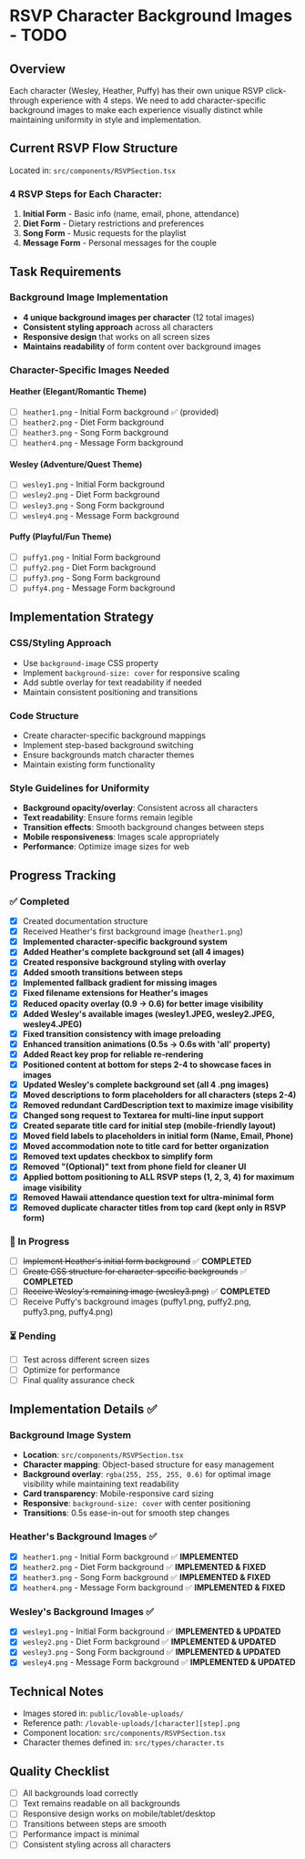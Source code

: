 # RSVP Character Background Images - TODO

## Overview
Each character (Wesley, Heather, Puffy) has their own unique RSVP click-through experience with 4 steps. We need to add character-specific background images to make each experience visually distinct while maintaining uniformity in style and implementation.

## Current RSVP Flow Structure
Located in: `src/components/RSVPSection.tsx`

### 4 RSVP Steps for Each Character:
1. **Initial Form** - Basic info (name, email, phone, attendance)
2. **Diet Form** - Dietary restrictions and preferences  
3. **Song Form** - Music requests for the playlist
4. **Message Form** - Personal messages for the couple

## Task Requirements

### Background Image Implementation
- **4 unique background images per character** (12 total images)
- **Consistent styling approach** across all characters
- **Responsive design** that works on all screen sizes
- **Maintains readability** of form content over background images

### Character-Specific Images Needed

#### Heather (Elegant/Romantic Theme)
- [ ] `heather1.png` - Initial Form background ✅ (provided)
- [ ] `heather2.png` - Diet Form background 
- [ ] `heather3.png` - Song Form background
- [ ] `heather4.png` - Message Form background

#### Wesley (Adventure/Quest Theme)  
- [ ] `wesley1.png` - Initial Form background
- [ ] `wesley2.png` - Diet Form background
- [ ] `wesley3.png` - Song Form background 
- [ ] `wesley4.png` - Message Form background

#### Puffy (Playful/Fun Theme)
- [ ] `puffy1.png` - Initial Form background
- [ ] `puffy2.png` - Diet Form background
- [ ] `puffy3.png` - Song Form background
- [ ] `puffy4.png` - Message Form background

## Implementation Strategy

### CSS/Styling Approach
- Use `background-image` CSS property
- Implement `background-size: cover` for responsive scaling
- Add subtle overlay for text readability if needed
- Maintain consistent positioning and transitions

### Code Structure
- Create character-specific background mappings
- Implement step-based background switching
- Ensure backgrounds match character themes
- Maintain existing form functionality

### Style Guidelines for Uniformity
- **Background opacity/overlay**: Consistent across all characters
- **Text readability**: Ensure forms remain legible
- **Transition effects**: Smooth background changes between steps
- **Mobile responsiveness**: Images scale appropriately
- **Performance**: Optimize image sizes for web

## Progress Tracking

### ✅ Completed
- [x] Created documentation structure
- [x] Received Heather's first background image (`heather1.png`)
- [x] **Implemented character-specific background system**
- [x] **Added Heather's complete background set (all 4 images)**
- [x] **Created responsive background styling with overlay**
- [x] **Added smooth transitions between steps**
- [x] **Implemented fallback gradient for missing images**
- [x] **Fixed filename extensions for Heather's images**
- [x] **Reduced opacity overlay (0.9 → 0.6) for better image visibility**
- [x] **Added Wesley's available images (wesley1.JPEG, wesley2.JPEG, wesley4.JPEG)**
- [x] **Fixed transition consistency with image preloading**
- [x] **Enhanced transition animations (0.5s → 0.6s with 'all' property)**
- [x] **Added React key prop for reliable re-rendering**
- [x] **Positioned content at bottom for steps 2-4 to showcase faces in images**
- [x] **Updated Wesley's complete background set (all 4 .png images)**
- [x] **Moved descriptions to form placeholders for all characters (steps 2-4)**
- [x] **Removed redundant CardDescription text to maximize image visibility**
- [x] **Changed song request to Textarea for multi-line input support**
- [x] **Created separate title card for initial step (mobile-friendly layout)**
- [x] **Moved field labels to placeholders in initial form (Name, Email, Phone)**
- [x] **Moved accommodation note to title card for better organization**
- [x] **Removed text updates checkbox to simplify form**
- [x] **Removed "(Optional)" text from phone field for cleaner UI**
- [x] **Applied bottom positioning to ALL RSVP steps (1, 2, 3, 4) for maximum image visibility**
- [x] **Removed Hawaii attendance question text for ultra-minimal form**
- [x] **Removed duplicate character titles from top card (kept only in RSVP form)**

### 🚧 In Progress  
- [ ] ~~Implement Heather's initial form background~~ ✅ **COMPLETED**
- [ ] ~~Create CSS structure for character-specific backgrounds~~ ✅ **COMPLETED**
- [ ] ~~Receive Wesley's remaining image (wesley3.png)~~ ✅ **COMPLETED**
- [ ] Receive Puffy's background images (puffy1.png, puffy2.png, puffy3.png, puffy4.png)

### ⏳ Pending
- [ ] Test across different screen sizes
- [ ] Optimize for performance
- [ ] Final quality assurance check

## Implementation Details ✅

### Background Image System
- **Location**: `src/components/RSVPSection.tsx`
- **Character mapping**: Object-based structure for easy management
- **Background overlay**: `rgba(255, 255, 255, 0.6)` for optimal image visibility while maintaining text readability
- **Card transparency**: Mobile-responsive card sizing
- **Responsive**: `background-size: cover` with center positioning
- **Transitions**: 0.5s ease-in-out for smooth step changes

### Heather's Background Images ✅
- [x] `heather1.png` - Initial Form background ✅ **IMPLEMENTED**
- [x] `heather2.png` - Diet Form background ✅ **IMPLEMENTED & FIXED**  
- [x] `heather3.png` - Song Form background ✅ **IMPLEMENTED & FIXED**
- [x] `heather4.png` - Message Form background ✅ **IMPLEMENTED & FIXED**

### Wesley's Background Images ✅
- [x] `wesley1.png` - Initial Form background ✅ **IMPLEMENTED & UPDATED**
- [x] `wesley2.png` - Diet Form background ✅ **IMPLEMENTED & UPDATED**
- [x] `wesley3.png` - Song Form background ✅ **IMPLEMENTED & UPDATED**
- [x] `wesley4.png` - Message Form background ✅ **IMPLEMENTED & UPDATED**

## Technical Notes
- Images stored in: `public/lovable-uploads/`
- Reference path: `/lovable-uploads/[character][step].png`
- Component location: `src/components/RSVPSection.tsx`
- Character themes defined in: `src/types/character.ts`

## Quality Checklist
- [ ] All backgrounds load correctly
- [ ] Text remains readable on all backgrounds
- [ ] Responsive design works on mobile/tablet/desktop
- [ ] Transitions between steps are smooth
- [ ] Performance impact is minimal
- [ ] Consistent styling across all characters 